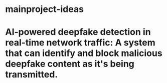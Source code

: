 # mainproject-ideas

# AI-powered deepfake detection in real-time network traffic: A system that can identify and block malicious deepfake content as it's being transmitted.
